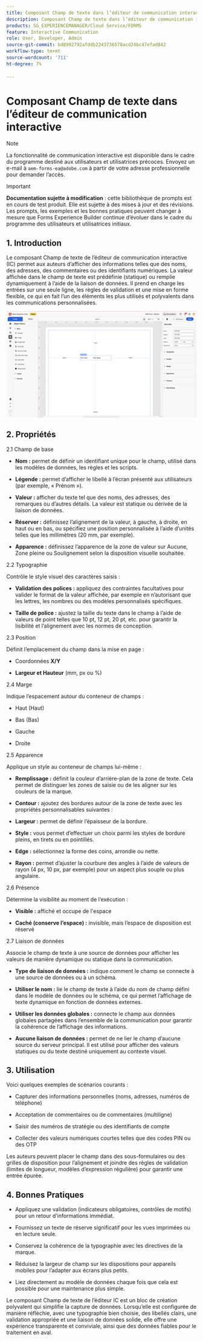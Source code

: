 ```yaml
---
title: Composant Champ de texte dans l’éditeur de communication interactive
description: Composant Champ de texte dans l’éditeur de communication interactive d’AEM Forms pour permettre aux auteurs d’afficher des informations telles que des noms, des adresses, des commentaires ou des identifiants numériques.
products: SG_EXPERIENCEMANAGER/Cloud Service/FORMS
feature: Interactive Communication
role: User, Developer, Admin
source-git-commit: bd8992792afddb2243736578acd24bc47efad842
workflow-type: tm+mt
source-wordcount: '711'
ht-degree: 7%

---
```



# Composant Champ de texte dans l’éditeur de communication interactive

>[!NOTE]
>
> La fonctionnalité de communication interactive est disponible dans le cadre du programme destiné aux utilisateurs et utilisatrices précoces. Envoyez un e-mail à `aem-forms-ea@adobe.com` à partir de votre adresse professionnelle pour demander l’accès.

>[!IMPORTANT]
>
> **Documentation sujette à modification** : cette bibliothèque de prompts est en cours de test produit. Elle est sujette à des mises à jour et des révisions. Les prompts, les exemples et les bonnes pratiques peuvent changer à mesure que Forms Experience Builder continue d’évoluer dans le cadre du programme des utilisateurs et utilisatrices initiaux.

## &#x200B;1. Introduction

Le composant Champ de texte de l’éditeur de communication interactive (IC) permet aux auteurs d’afficher des informations telles que des noms, des adresses, des commentaires ou des identifiants numériques. La valeur affichée dans le champ de texte est prédéfinie (statique) ou remplie dynamiquement à l’aide de la liaison de données. Il prend en charge les entrées sur une seule ligne, les règles de validation et une mise en forme flexible, ce qui en fait l’un des éléments les plus utilisés et polyvalents dans les communications personnalisées.

![Rechercher document IC](/help/forms/interactive-communication/assets/textfield.png)

## &#x200B;2. Propriétés

2.1 Champ de base

- **Nom :** permet de définir un identifiant unique pour le champ, utilisé dans les modèles de données, les règles et les scripts.

- **Légende :** permet d’afficher le libellé à l’écran présenté aux utilisateurs (par exemple, « Prénom »).

- **Valeur :** afficher du texte tel que des noms, des adresses, des remarques ou d’autres détails. La valeur est statique ou dérivée de la liaison de données.

- **Réserver :** définissez l’alignement de la valeur, à gauche, à droite, en haut ou en bas, ou spécifiez une position personnalisée à l’aide d’unités telles que les millimètres (20 mm, par exemple).

- **Apparence :** définissez l’apparence de la zone de valeur sur Aucune, Zone pleine ou Soulignement selon la disposition visuelle souhaitée.

2.2 Typographie

Contrôle le style visuel des caractères saisis :

- **Validation des polices :** appliquez des contraintes facultatives pour valider le format de la valeur affichée, par exemple en n’autorisant que les lettres, les nombres ou des modèles personnalisés spécifiques.

- **Taille de police :** ajustez la taille du texte dans le champ à l’aide de valeurs de point telles que 10 pt, 12 pt, 20 pt, etc. pour garantir la lisibilité et l’alignement avec les normes de conception.

2.3 Position

Définit l’emplacement du champ dans la mise en page :

- Coordonnées **X/Y**

- **Largeur et Hauteur** (mm, px ou %)

2.4 Marge

Indique l’espacement autour du conteneur de champs :

- Haut (Haut)

- Bas (Bas)

- Gauche

- Droite

2.5 Apparence

Applique un style au conteneur de champs lui-même :

- **Remplissage :** définit la couleur d’arrière-plan de la zone de texte. Cela permet de distinguer les zones de saisie ou de les aligner sur les couleurs de la marque.

- **Contour :** ajoutez des bordures autour de la zone de texte avec les propriétés personnalisables suivantes :

- **Largeur :** permet de définir l’épaisseur de la bordure.

- **Style :** vous permet d’effectuer un choix parmi les styles de bordure pleins, en tirets ou en pointillés.

- **Edge :** sélectionnez la forme des coins, arrondie ou nette.

- **Rayon :** permet d’ajuster la courbure des angles à l’aide de valeurs de rayon (4 px, 10 px, par exemple) pour un aspect plus souple ou plus angulaire.

2.6 Présence

Détermine la visibilité au moment de l’exécution :

- **Visible :** affiché et occupe de l&#39;espace

- **Caché (conserve l’espace) :** invisible, mais l’espace de disposition est réservé

2.7 Liaison de données

Associe le champ de texte à une source de données pour afficher les valeurs de manière dynamique ou statique dans la communication.

- **Type de liaison de données :** indique comment le champ se connecte à une source de données ou à un schéma.

- **Utiliser le nom :** lie le champ de texte à l’aide du nom de champ défini dans le modèle de données ou le schéma, ce qui permet l’affichage de texte dynamique en fonction de données externes.

- **Utiliser les données globales :** connecte le champ aux données globales partagées dans l’ensemble de la communication pour garantir la cohérence de l’affichage des informations.

- **Aucune liaison de données :** permet de ne lier le champ d’aucune source du serveur principal. Il est utilisé pour afficher des valeurs statiques ou du texte destiné uniquement au contexte visuel.

## &#x200B;3. Utilisation

Voici quelques exemples de scénarios courants :

- Capturer des informations personnelles (noms, adresses, numéros de téléphone)

- Acceptation de commentaires ou de commentaires (multiligne)

- Saisir des numéros de stratégie ou des identifiants de compte

- Collecter des valeurs numériques courtes telles que des codes PIN ou des OTP

Les auteurs peuvent placer le champ dans des sous-formulaires ou des grilles de disposition pour l’alignement et joindre des règles de validation (limites de longueur, modèles d’expression régulière) pour garantir une entrée épurée.

## &#x200B;4. Bonnes Pratiques

- Appliquez une validation (indicateurs obligatoires, contrôles de motifs) pour un retour d’informations immédiat.

- Fournissez un texte de réserve significatif pour les vues imprimées ou en lecture seule.

- Conservez la cohérence de la typographie avec les directives de la marque.

- Réduisez la largeur de champ sur les dispositions pour appareils mobiles pour l’adapter aux écrans plus petits.

- Liez directement au modèle de données chaque fois que cela est possible pour une maintenance plus simple.

Le composant Champ de texte de l’éditeur IC est un bloc de création polyvalent qui simplifie la capture de données. Lorsqu’elle est configurée de manière réfléchie, avec une typographie bien choisie, des libellés clairs, une validation appropriée et une liaison de données solide, elle offre une expérience transparente et conviviale, ainsi que des données fiables pour le traitement en aval.


